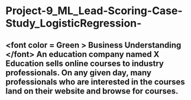 # Project-9_ML_Lead-Scoring-Case-Study_LogisticRegression-
## &lt;font color = Green > Business Understanding &lt;/font>  An education company named X Education sells online courses to industry professionals. On any given day, many professionals who are interested in the courses land on their website and browse for courses. 
